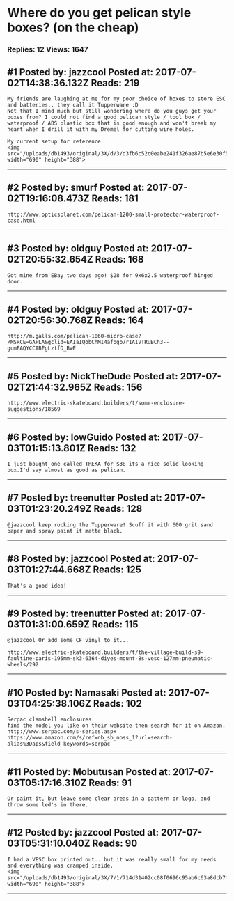 # Where do you get pelican style boxes? (on the cheap)

### Replies: 12 Views: 1647

## \#1 Posted by: jazzcool Posted at: 2017-07-02T14:38:36.132Z Reads: 219

```
My friends are laughing at me for my poor choice of boxes to store ESC and batteries.. they call it Tupperware :D
Not that I mind much but still wondering where do you guys get your boxes from? I could not find a good pelican style / tool box / waterproof / ABS plastic box that is good enough and won't break my heart when I drill it with my Dremel for cutting wire holes.  

My current setup for reference 
<img src="/uploads/db1493/original/3X/d/3/d3fb6c52c0eabe241f326ae87b5e6e30f54fd029.jpg" width="690" height="388">
```

---
## \#2 Posted by: smurf Posted at: 2017-07-02T19:16:08.473Z Reads: 181

```
http://www.opticsplanet.com/pelican-1200-small-protector-waterproof-case.html
```

---
## \#3 Posted by: oldguy Posted at: 2017-07-02T20:55:32.654Z Reads: 168

```
Got mine from EBay two days ago! $28 for 9x6x2.5 waterproof hinged door.
```

---
## \#4 Posted by: oldguy Posted at: 2017-07-02T20:56:30.768Z Reads: 164

```
http://m.galls.com/pelican-1060-micro-case?PMSRCE=GAPLA&gclid=EAIaIQobChMI4afogb7r1AIVTRuBCh3--gumEAQYCCABEgLztfD_BwE
```

---
## \#5 Posted by: NickTheDude Posted at: 2017-07-02T21:44:32.965Z Reads: 156

```
http://www.electric-skateboard.builders/t/some-enclosure-suggestions/18569
```

---
## \#6 Posted by: lowGuido Posted at: 2017-07-03T01:15:13.801Z Reads: 132

```
I just bought one called TREKA for $38 its a nice solid looking box.I'd say almost as good as pelican.
```

---
## \#7 Posted by: treenutter Posted at: 2017-07-03T01:23:20.249Z Reads: 128

```
@jazzcool keep rocking the Tupperware! Scuff it with 600 grit sand paper and spray paint it matte black.
```

---
## \#8 Posted by: jazzcool Posted at: 2017-07-03T01:27:44.668Z Reads: 125

```
That's a good idea!
```

---
## \#9 Posted by: treenutter Posted at: 2017-07-03T01:31:00.659Z Reads: 115

```
@jazzcool Or add some CF vinyl to it...

http://www.electric-skateboard.builders/t/the-village-build-s9-faultine-paris-195mm-sk3-6364-diyes-mount-8s-vesc-127mm-pneumatic-wheels/292
```

---
## \#10 Posted by: Namasaki Posted at: 2017-07-03T04:25:38.106Z Reads: 102

```
Serpac clamshell enclosures
find the model you like on their website then search for it on Amazon.
http://www.serpac.com/s-series.aspx
https://www.amazon.com/s/ref=nb_sb_noss_1?url=search-alias%3Daps&field-keywords=serpac
```

---
## \#11 Posted by: Mobutusan Posted at: 2017-07-03T05:17:16.310Z Reads: 91

```
Or paint it, but leave some clear areas in a pattern or logo, and throw some led's in there.
```

---
## \#12 Posted by: jazzcool Posted at: 2017-07-03T05:31:10.040Z Reads: 90

```
I had a VESC box printed out.. but it was really small for my needs and everything was cramped inside. 
<img src="/uploads/db1493/original/3X/7/1/714d31402cc08f0696c95ab6c63a8dcb7fa7d4f6.jpg" width="690" height="388">
```

---
